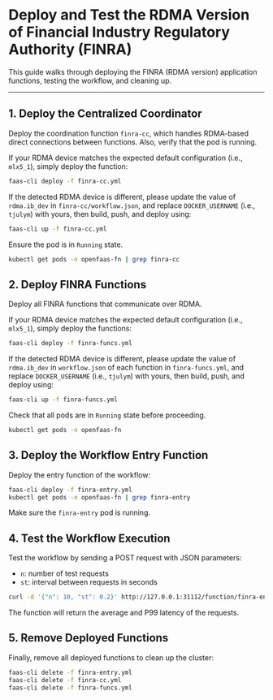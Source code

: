 # Deploy and Test the RDMA Version of Financial Industry Regulatory Authority (FINRA)

This guide walks through deploying the FINRA (RDMA version) application functions, testing the workflow, and cleaning up.

---


## 1. Deploy the Centralized Coordinator

Deploy the coordination function `finra-cc`, which handles RDMA-based direct connections between functions. Also, verify that the pod is running.

If your RDMA device matches the expected default configuration (i.e., `mlx5_1`), simply deploy the function:

```bash
faas-cli deploy -f finra-cc.yml
```

If the detected RDMA device is different, please update the value of `rdma.ib_dev` in `finra-cc/workflow.json`, and replace `DOCKER_USERNAME` (i.e., `tjulym`) with yours, then build, push, and deploy using:

```bash
faas-cli up -f finra-cc.yml
```


Ensure the pod is in `Running` state.

```bash
kubectl get pods -n openfaas-fn | grep finra-cc
```


## 2. Deploy FINRA Functions

Deploy all FINRA functions that communicate over RDMA.

If your RDMA device matches the expected default configuration (i.e., `mlx5_1`), simply deploy the functions:

```bash
faas-cli deploy -f finra-funcs.yml
```

If the detected RDMA device is different, please update the value of `rdma.ib_dev` in `workflow.json` of each function in `finra-funcs.yml`, and replace `DOCKER_USERNAME` (i.e., `tjulym`) with yours, then build, push, and deploy using:

```bash
faas-cli up -f finra-funcs.yml
```

Check that all pods are in `Running` state before proceeding.

```bash
kubectl get pods -n openfaas-fn
```

## 3. Deploy the Workflow Entry Function

Deploy the entry function of the workflow:

```bash
faas-cli deploy -f finra-entry.yml
kubectl get pods -n openfaas-fn | grep finra-entry
```

Make sure the `finra-entry` pod is running.

## 4. Test the Workflow Execution

Test the workflow by sending a POST request with JSON parameters:
- `n`: number of test requests
- `st`: interval between requests in seconds

```bash
curl -d '{"n": 10, "st": 0.2}' http://127.0.0.1:31112/function/finra-entry
```

The function will return the average and P99 latency of the requests.



## 5. Remove Deployed Functions

Finally, remove all deployed functions to clean up the cluster:

```bash
faas-cli delete -f finra-entry.yml
faas-cli delete -f finra-cc.yml
faas-cli delete -f finra-funcs.yml
```
